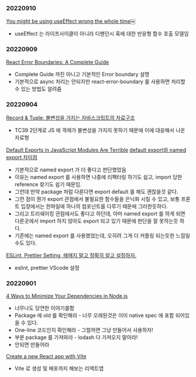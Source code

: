 ### 20220910
[You might be using useEffect wrong the whole time￼](https://www.thearmchaircritic.org/mansplainings/you-might-be-using-useeffect-wrong-the-whole-time)
- useEffect 는 라이프사이클이 아니라 디펜던시 훅에 대한 반응형 함수 호출 모델임

### 20220909
[React Error Boundaries: A Complete Guide](https://meticulous.ai/blog/react-error-boundaries-complete-guide/)
- Complete Guide 까진 아니고 기본적인 Error boundary 설명
- 기본적으로 async 처리는 안되지만 react-error-boundary 를 사용하면 처리할 수 있는 방법도 알려줌 

### 20220904
[Record & Tuple: 불변성을 가지는 자바스크립트의 자료구조](https://velog.io/@eunbinn/Record-Tuple-Immutable-Data-Structures-in-JS)
- TC39 2단계로 JS 에 객체가 불변성을 가지지 못하기 때문에 이에 대응해서 나온 자료형

[Default Exports in JavaScript Modules Are Terrible](https://www.lloydatkinson.net/posts/2022/default-exports-in-javascript-modules-are-terrible/)
[default export와 named export 차이점](https://medium.com/@_diana_lee/default-export%EC%99%80-named-export-%EC%B0%A8%EC%9D%B4%EC%A0%90-38fa5d7f57d4)
- 기본적으로 named export 가 더 좋다고 판단했었음
- 이유는 named export 를 사용하면 나중에 리팩터링 하기도 쉽고, import 당한 reference 찾기도 쉽기 때문임.
- 그런데 만약 package 처럼 다룬다면 export default 를 해도 괜찮을것 같다.
- 그런 점이 뭔가 export 관점에서 불필요한 함수들을 은닉화 시킬 수 있고, 보통 프론트 입장에서는 한파일에 하나의 컴포넌트를 다루기 때문에 그러한듯하다.
- 그리고 트리쉐이킹 관점에서도 좋다고 하던데, 아마 named export 를 하게 되면 다른곳에서 import 하지 않아도 export 되고 있기 때문에 판단을 잘 못하는듯 하다.
- 기존에는 named export 를 사용했었는데, 오히려 그게 더 커플링 되는듯한 느낌일 수도 있다.

[ESLint, Prettier Setting, 헤매지 말고 정확히 알고 설정하자.](https://helloinyong.tistory.com/m/325)
- eslint, prettier VScode 설정

### 20220901
[4 Ways to Minimize Your Dependencies in Node.js](https://blog.appsignal.com/2022/08/31/4-ways-to-minimize-your-dependencies-in-nodejs.html)

- 너무나도 당연한 이야기를함
- Package 에 old 를 확인해라 - 너무 오래된것은 이미 native spec 에 포함 되어있을 수 있다.
- One-line 코드인지 확인해라 - 그럴꺼면 그냥 만들어서 사용하자!
- 부분 package 를 가져와라 - lodash 다 가져오지 말아라!
- 안되면 만들어라

[Create a new React app with Vite](https://dev.to/asheeshh/create-a-new-react-app-with-vite-2eja)

- Vite 로 생성 및 배포까지 해보는 리액트앱